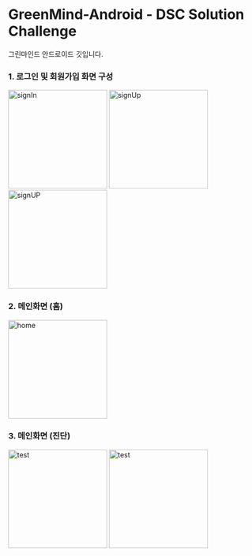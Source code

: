 # GreenMind-Android - DSC Solution Challenge
그린마인드 안드로이드 깃입니다.

### 1. 로그인 및 회원가입 화면 구성
<img width="200" alt="signIn" src="https://user-images.githubusercontent.com/57608585/75652362-39a62780-5c9e-11ea-8b5f-fe5c7d2b078d.png">  <img width="200" alt="signUp" src="https://user-images.githubusercontent.com/57608585/75652382-4296f900-5c9e-11ea-8f86-eefad3a03e2a.png">  <img width="200" alt="signUP" src="https://user-images.githubusercontent.com/57608585/75652407-52164200-5c9e-11ea-836a-5bf71144231a.png">

### 2. 메인화면 (홈)
<img width="200" alt="home" src="https://user-images.githubusercontent.com/57608585/75652418-5b071380-5c9e-11ea-97f0-309cb03e7599.png">

### 3. 메인화면 (진단)
<img width="200" alt="test" src="https://user-images.githubusercontent.com/57608585/75652527-a4eff980-5c9e-11ea-8804-01ee1ddb4ed2.png">  
<img width="200" alt="test" src="https://user-images.githubusercontent.com/57608585/75652529-a6212680-5c9e-11ea-8593-1ae96c41774b.png">
